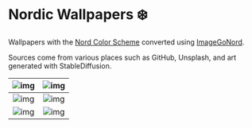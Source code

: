 # Nordic Wallpapers ❄️

Wallpapers with the [Nord Color Scheme](https://github.com/nordtheme/nord) converted using [ImageGoNord](https://github.com/Schrodinger-Hat/ImageGoNord).

Sources come from various places such as GitHub, Unsplash, and art generated with StableDiffusion.

|![img](https://i.imgur.com/arvB3UY.jpg)|![img](https://i.imgur.com/h6tCRRy.png)|
|:---:|:----:|
|![img](https://i.imgur.com/29dRue4.png)|![img](https://i.imgur.com/ewn6Inl.png)|
|![img](https://i.imgur.com/3d1QmPE.png)|![img](https://i.imgur.com/3f4S1eD.png)|
